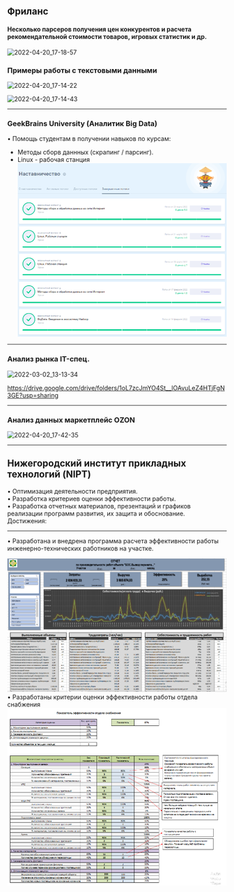 ## Фриланс 
#### Несколько парсеров получения цен конкурентов и расчета рекомендательной стоимости товаров, игровых статистик и др.

![2022-04-20_17-18-57](https://user-images.githubusercontent.com/82442469/164254269-bc31d1a2-a285-435f-b7b7-217609c289a1.png)

### Примеры работы с текстовыми данными
![2022-04-20_17-14-22](https://user-images.githubusercontent.com/82442469/164256449-70c06dc8-b90d-447c-9069-1fe66041a9bc.png)

![2022-04-20_17-14-43](https://user-images.githubusercontent.com/82442469/164256468-06d6dc2a-e54e-403c-a9a3-aac3449ab69b.png)

--------------------------------------------------------
### GeekBrains University (Аналитик Big Data)
• Помощь студентам в получении навыков по курсам:<br>
- Методы сборв даннных (скрапинг / парсинг).<br>
- Linux - рабочая станция <br>
![Наставник](https://github.com/stavrtin/Portfolio/blob/main/img/Наставник.png)
-------------------------------------------------------------------

### Анализ рынка IT-спец.
![2022-03-02_13-13-34](https://user-images.githubusercontent.com/82442469/164258156-53e80f9a-0f8a-4a82-a4a5-e7a4a7a223b5.png)

https://drive.google.com/drive/folders/1oL7zcJmYO4St__lOAvuLeZ4HTjFgN3GE?usp=sharing



--------------------------------------------------------

### Анализ данных маркетплейс OZON
![2022-04-20_17-42-35](https://user-images.githubusercontent.com/82442469/164257088-20bfc2f3-c777-465d-9df6-74a1c890f452.png)

----------------------------------------------------------------------

## Нижегородский институт прикладных технологий (NIPT)

• Оптимизация деятельности предприятия.<br>
• Разработка критериев оценки эффективности работы. <br>
• Разработка отчетных материалов, презентаций и графиков реализации программ развития, их защита и обоснование.<br>
Достижения:
- - - - - - - - - - - - - - - - - - - - - - - - - - - - - - - -
• Разработана и внедрена программа расчета эффективности работы инженерно-технических работников на участке.

![Автоматизированный отчет](https://github.com/stavrtin/Portfolio/blob/main/img/Отчет%20выработки-41-00.png)
• Разработаны критерии оценки эффективности работы отдела снабжения <br>
![KPI_Снабжение](https://github.com/stavrtin/Portfolio/blob/main/img/KPI_Снабжение.png)
 

